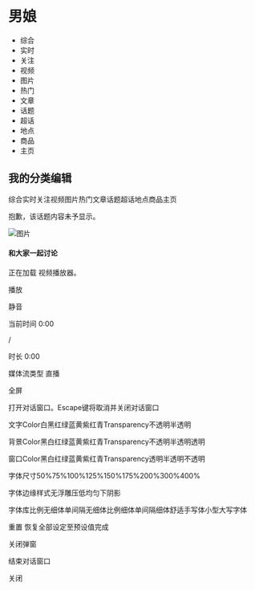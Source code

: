 # 男娘

- 综合
- 实时
- 关注
- 视频
- 图片
- 热门
- 文章
- 话题
- 超话
- 地点
- 商品
- 主页

## 我的分类编辑

综合实时关注视频图片热门文章话题超话地点商品主页

抱歉，该话题内容未予显示。

![图片](https://simg.s.weibo.com/imgtool/20240417_fabu_default.png)

#### 和大家一起讨论

正在加载 视频播放器。

播放

静音

当前时间 0:00

/

时长 0:00

媒体流类型 直播

全屏

打开对话窗口。Escape键将取消并关闭对话窗口

文字Color白黑红绿蓝黄紫红青Transparency不透明半透明

背景Color黑白红绿蓝黄紫红青Transparency不透明半透明透明

窗口Color黑白红绿蓝黄紫红青Transparency透明半透明不透明

字体尺寸50%75%100%125%150%175%200%300%400%

字体边缘样式无浮雕压低均匀下阴影

字体库比例无细体单间隔无细体比例细体单间隔细体舒适手写体小型大写字体

重置 恢复全部设定至预设值完成

关闭弹窗

结束对话窗口

关闭